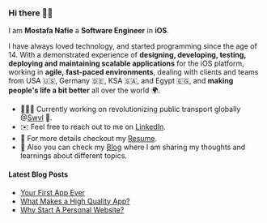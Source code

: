 ### Hi there 👋🏻 

I am **Mostafa Nafie** a **Software Engineer** in **iOS**.

I have always loved technology, and started programming since the age of 14. With a demonstrated experience of **designing, developing, testing, deploying and maintaining scalable applications** for the iOS platform, working in **agile, fast-paced environments**, dealing with clients and teams from USA 🇺🇸, Germany 🇩🇪, KSA 🇸🇦, and Egypt 🇪🇬, and **making people's life a bit better** all over the world 🌍.

- 👨🏻‍💻 Currently working on revolutionizing public transport globally @[Swvl](https://www.swvl.com/) 🚐.
- ✉️ Feel free to reach out to me on [LinkedIn](https://www.linkedin.com/in/mostafanafie/).
- 🔖 For more details checkout my [Resume](https://nafie.dev/resume.html).
- 📒 Also you can check my [Blog](https://nafie.dev/) where I am sharing my thoughts and learnings about different topics.

#### Latest Blog Posts
<!-- BLOG-POST-LIST:START -->
- [Your First App Ever](https://nafie.dev/blog/your-first-app-ever)
- [What Makes a High Quality App?](https://nafie.dev/blog/what-makes-high-quality-app)
- [Why Start A Personal Website?](https://nafie.dev/blog/why-start-a-personal-website)
<!-- BLOG-POST-LIST:END -->
